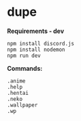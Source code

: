 # dupe  
**Requirements - dev**  
```
npm install discord.js
npm install nodemon
npm run dev
```
  
  
**Commands:**  

`.anime`  
`.help`  
`.hentai`  
`.neko`  
`.wallpaper`  
`.wp`  

